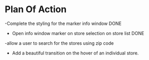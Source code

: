 # Plan Of Action

-Complete the styling for the marker info window DONE

- Open info window marker on store selection on store list DONE

-allow a user to search for the stores using zip code

- Add a beautiful transition on the hover of an individual store.